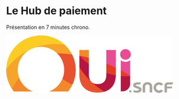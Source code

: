 # Le Hub de paiement

Présentation en 7 minutes chrono.

![logo oui.sncf](images/LOGO_OUIsncf-Rvb-002-450x156.png)<!-- .element style="border: 0; background: None; box-shadow: None; width:300px" -->
